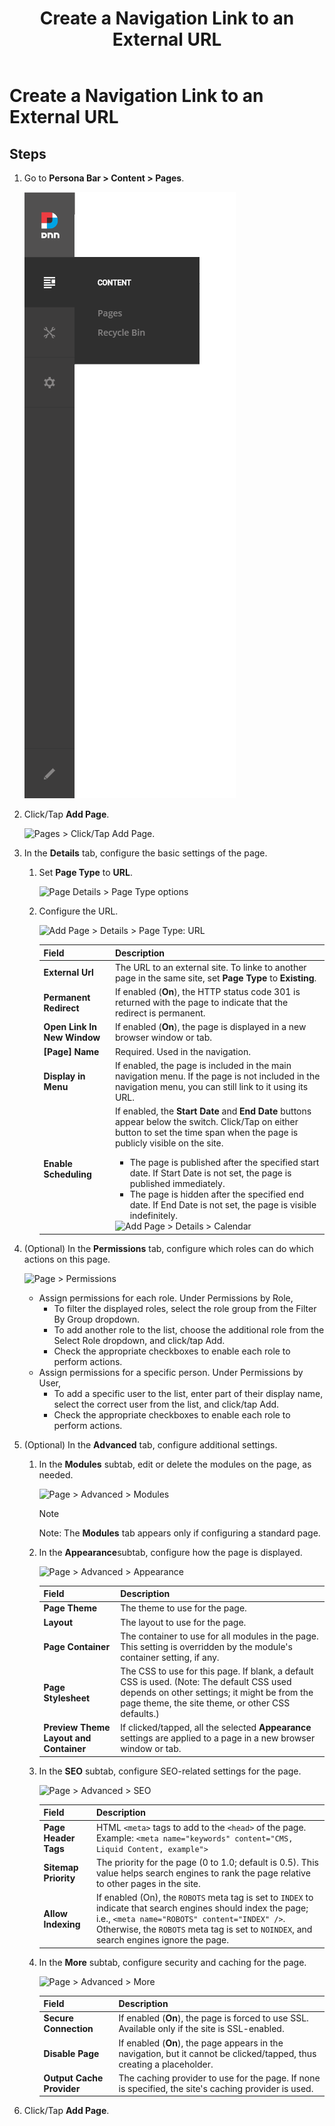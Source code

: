 ﻿---
uid: create-single-page-url
topic: create-single-page-url
locale: en
title: Create a Navigation Link to an External URL
dnneditions: Evoq Content,Evoq Engage
dnnversion: 09.02.00
parent-topic: administrators-pages-templates-overview
related-topics: create-single-page-standard,create-single-page-existing,create-single-page-file,create-multiple-pages-pb-all,configure-page-standard,configure-page-existing,configure-page-url,configure-page-file,copy-page-pb-all,edit-page-pb-all,view-hidden-page-pb-all,delete-page-pb-all,restore-deleted-pages,purge-deleted-pages,copy-permissions-to-child-pages-pb-all
---

# Create a Navigation Link to an External URL

## Steps

1.  Go to **Persona Bar \> Content \> Pages**.
    
    ![Persona Bar > Content > Pages](/images/scr-pbar-host-Content-E91-platform.png)
    
2.  Click/Tap **Add Page**.
    
      
    
    ![Pages > Click/Tap Add Page.](/images/scr-pb-Pages-AddSinglePage-E90.png)
    
      
    
3.  In the **Details** tab, configure the basic settings of the page.
    1.  Set **Page Type** to **URL**.
        
        ![Page Details > Page Type options](/images/scr-pb-PageSettings-Details-PageType-E91.png)
        
    2.  Configure the URL.
        
          
        
        ![Add Page > Details > Page Type: URL](/images/scr-pb-AddSinglePage-Details-URL-E91.png)
        
          
        
        |**Field**|**Description**|
        |---|---|
        |<strong>External Url</strong>|The URL to an external site. To linke to another page in the same site, set <strong>Page Type</strong> to <strong>Existing</strong>.|
        |<strong>Permanent Redirect</strong>|If enabled (<strong>On</strong>), the HTTP status code 301 is returned with the page to indicate that the redirect is permanent.|
        |<strong>Open Link In New Window</strong>|If enabled (<strong>On</strong>), the page is displayed in a new browser window or tab.|
        |<strong>[Page] Name</strong>| Required. Used in the navigation.|
        |<strong>Display in Menu</strong>|If enabled, the page is included in the main navigation menu. If the page is not included in the navigation menu, you can still link to it using its URL.|
        |<strong>Enable Scheduling</strong>|If enabled, the <strong>Start Date</strong> and <strong>End Date</strong> buttons appear below the switch. Click/Tap on either button to set the time span when the page is publicly visible on the site.<ul><li>The page is published after the specified start date. If Start Date is not set, the page is published immediately.</li><li>The page is hidden after the specified end date. If End Date is not set, the page is visible indefinitely.</li></ul>![Add Page > Details > Calendar](/images/scr-pb-AddPage-Details-Calendar.png)|
        
          
        
4.  (Optional) In the **Permissions** tab, configure which roles can do which actions on this page.
    
      
    
    ![Page > Permissions](/images/scr-pb-Page-Permissions-E91.png)
    
      
    
    *   Assign permissions for each role. Under Permissions by Role,
        *   To filter the displayed roles, select the role group from the Filter By Group dropdown.
        *   To add another role to the list, choose the additional role from the Select Role dropdown, and click/tap Add.
        *   Check the appropriate checkboxes to enable each role to perform actions.
    *   Assign permissions for a specific person. Under Permissions by User,
        *   To add a specific user to the list, enter part of their display name, select the correct user from the list, and click/tap Add.
        *   Check the appropriate checkboxes to enable each role to perform actions.
    
5.  (Optional) In the **Advanced** tab, configure additional settings.
    1.  In the **Modules** subtab, edit or delete the modules on the page, as needed.
        
          
        
        ![Page > Advanced > Modules](/images/scr-pb-Page-Advanced-Modules-E91.png)
        
          
        > [!NOTE]
        > Note: The **Modules** tab appears only if configuring a standard page.
        
    2.  In the **Appearance**subtab, configure how the page is displayed.
        
          
        
        ![Page > Advanced > Appearance](/images/scr-pb-Page-Advanced-Appearance-E91.png)
        
          
        
        |**Field**|**Description**|
        |---|---|
        |<strong>Page Theme</strong>|The theme to use for the page.|
        |<strong>Layout</strong>|The layout to use for the page.|
        |<strong>Page Container</strong>|The container to use for all modules in the page. This setting is overridden by the module's container setting, if any.|
        |<strong>Page Stylesheet</strong>|The CSS to use for this page. If blank, a default CSS is used. (Note: The default CSS used depends on other settings; it might be from the page theme, the site theme, or other CSS defaults.)|
        |<strong>Preview Theme Layout and Container</strong>|If clicked/tapped, all the selected <strong>Appearance</strong> settings are applied to a page in a new browser window or tab.|
        
    3.  In the **SEO** subtab, configure SEO-related settings for the page.
        
          
        
        ![Page > Advanced > SEO](/images/scr-pb-Page-Advanced-SEO-E91.png)
        
          
        
        |**Field**|**Description**|
        |---|---|
        |<strong>Page Header Tags</strong>|HTML `<meta>` tags to add to the `<head>` of the page. Example: `<meta name="keywords" content="CMS, Liquid Content, example">`|
        |<strong>Sitemap Priority<strong>|The priority for the page (0 to 1.0; default is 0.5). This value helps search engines to rank the page relative to other pages in the site.|
        |<strong>Allow Indexing</strong>|If enabled (On), the `ROBOTS` meta tag is set to `INDEX` to indicate that search engines should index the page; i.e., `<meta name="ROBOTS" content="INDEX" />`. Otherwise, the `ROBOTS` meta tag is set to `NOINDEX`, and search engines ignore the page.|
        
    4.  In the **More** subtab, configure security and caching for the page.
        
          
        
        ![Page > Advanced > More](/images/scr-pb-Page-Advanced-More-E91.png)
        
          
        
        |**Field**|**Description**|
        |---|---|
        |<strong>Secure Connection</strong>|If enabled (<strong>On</strong>), the page is forced to use SSL. Available only if the site is SSL-enabled.|
        |<strong>Disable Page</strong>|If enabled (<strong>On</strong>), the page appears in the navigation, but it cannot be clicked/tapped, thus creating a placeholder.|
        |<strong>Output Cache Provider</strong>|The caching provider to use for the page. If none is specified, the site's caching provider is used.|
        
6.  Click/Tap **Add Page**.

